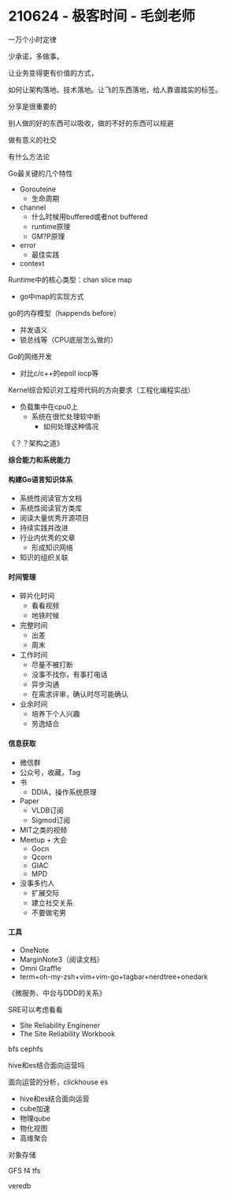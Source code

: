 # 210624 - 极客时间 - 毛剑老师


一万个小时定律

少承诺，多做事。

让业务变得更有价值的方式，

如何让架构落地、技术落地。让飞的东西落地，给人靠谱踏实的标签。

分享是很重要的

别人做的好的东西可以吸收，做的不好的东西可以规避

做有意义的社交



有什么方法论



Go最关键的几个特性

* Gorouteine
  * 生命周期
* channel
  * 什么时候用buffered或者not buffered
  * runtime原理
  * GM?P原理
* error
  * 最佳实践
* context



Runtime中的核心类型：chan slice map

* go中map的实现方式

go的内存模型（happends before）

* 并发语义
* 锁总线等（CPU底层怎么做的）

Go的网络开发

* 对比c/c++的epoll iocp等

Kernel综合知识对工程师代码的方向要求（工程化编程实战）

* 负载集中在cpu0上
  * 系统在很忙处理软中断
    * 如何处理这种情况

《？？架构之道》

**综合能力和系统能力**



#### 构建Go语言知识体系

* 系统性阅读官方文档
* 系统性阅读官方类库
* 阅读大量优秀开源项目
* 持续实践并改进
* 行业内优秀的文章
  * 形成知识网络
* 知识的组织关联



#### 时间管理

* 碎片化时间
  * 看看视频
  * 地铁时候
* 完整时间
  * 出差
  * 周末
* 工作时间
  * 尽量不被打断
  * 没事不找你，有事打电话
  * 异步沟通
  * 在需求评审，确认时尽可能确认
* 业余时间
  * 培养下个人兴趣
  * 劳逸结合



#### 信息获取

* 微信群
* 公众号，收藏，Tag
* 书
  * DDIA，操作系统原理
* Paper
  * VLDB订阅
  * Sigmod订阅
* MIT之类的视频
* Meetup + 大会
  * Gocn
  * Qcorn
  * GIAC
  * MPD
* 没事多约人
  * 扩展交际
  * 建立社交关系
  * 不要做宅男



#### 工具

* OneNote
* MarginNote3（阅读文档）
* Omni Graffle
* term+oh-my-zsh+vim+vim-go+tagbar+nerdtree+onedark

《微服务、中台与DDD的关系》



SRE可以考虑看看

* Site Reliability Enginener
* The Site Reliability Workbook



bfs cephfs

hive和es结合面向运营吗

面向运营的分析，clickhouse es

* hive和es结合面向运营
* cube加速
* 物理qube
* 物化视图
* 高维聚合



对象存储

GFS 	f4 	tfs

veredb



